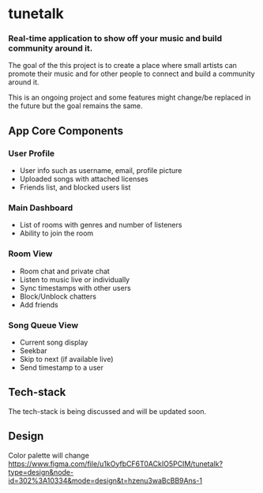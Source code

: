 # tunetalk
### Real-time application to show off your music and build community around it.
The goal of the this project is to create a place where small artists can promote their music
and for other people to connect and build a community around it.

This is an ongoing project and some features might change/be replaced in the future but the goal remains the same.
## App Core Components
### User Profile
<ul>
    <li>User info such as username, email, profile picture</li>
    <li>Uploaded songs with attached licenses</li>
    <li>Friends list, and blocked users list</li>
</ul>

### Main Dashboard
<ul>
    <li>List of rooms with genres and number of listeners</li>
    <li>Ability to join the room</li>
</ul>

### Room View
<ul>
    <li>Room chat and private chat</li>
    <li>Listen to music live or individually</li>
    <li>Sync timestamps with other users</li>
    <li>Block/Unblock chatters</li>
    <li>Add friends</li>
</ul>

### Song Queue View
<ul>
    <li>Current song display</li>
    <li>Seekbar</li>
    <li>Skip to next (if available live)</li>
    <li>Send timestamp to a user</li>
</ul>

## Tech-stack
The tech-stack is being discussed and will be updated soon.

## Design
Color palette will change
https://www.figma.com/file/u1kOyfbCF6T0ACkIO5PCIM/tunetalk?type=design&node-id=302%3A10334&mode=design&t=hzenu3waBcBB9Ans-1
